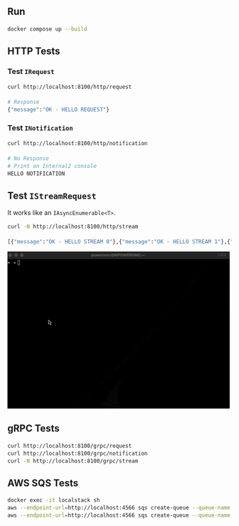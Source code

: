 ## Run

```bash
docker compose up --build
```

## HTTP Tests

### Test `IRequest`

```bash
curl http://localhost:8100/http/request

# Response
{"message":"OK - HELLO REQUEST"}
```

### Test `INotification`
```bash
curl http://localhost:8100/http/notification

# No Response
# Print on Internal2 console
HELLO NOTIFICATION
```

## Test `IStreamRequest`

It works like an `IAsyncEnumerable<T>`.
```bash
curl -N http://localhost:8100/http/stream

[{"message":"OK - HELLO STREAM 0"},{"message":"OK - HELLO STREAM 1"},{"message":"OK - HELLO STREAM 2"},{"message":"OK - HELLO STREAM 3"},{"message":"OK - HELLO STREAM 4"},{"message":"OK - HELLO STREAM 5"},{"message":"OK - HELLO STREAM 6"},{"message":"OK - HELLO STREAM 7"},{"message":"OK - HELLO STREAM 8"},{"message":"OK - HELLO STREAM 9"}]
```
![Stream Response](../assets/examples/http/stream-response.gif)

## gRPC Tests

```bash
curl http://localhost:8100/grpc/request
curl http://localhost:8100/grpc/notification
curl -N http://localhost:8100/grpc/stream
```

## AWS SQS Tests

```bash
docker exec -it localstack sh
aws --endpoint-url=http://localhost:4566 sqs create-queue --queue-name public-api.fifo --attributes FifoQueue=true
aws --endpoint-url=http://localhost:4566 sqs create-queue --queue-name internal-api2.fifo --attributes FifoQueue=true
```